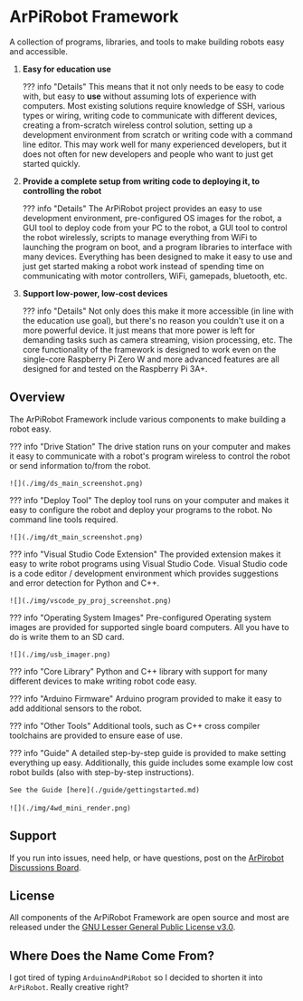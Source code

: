# ArPiRobot Framework

A collection of programs, libraries, and tools to make building robots easy and accessible.

1. **Easy for education use**

    ??? info "Details"
        This means that it not only needs to be easy to code with, but easy to **use** without assuming lots of experience with computers. Most existing solutions require knowledge of SSH, various types or wiring, writing code to communicate with different devices, creating a from-scratch wireless control solution, setting up a development environment from scratch or writing code with a command line editor. This may work well for many experienced developers, but it does not often for new developers and people who want to just get started quickly.

2. **Provide a complete setup from writing code to deploying it, to controlling the robot**

    ??? info "Details"
        The ArPiRobot project provides an easy to use development environment, pre-configured OS images for the robot, a GUI tool to deploy code from your PC to the robot, a GUI tool to control the robot wirelessly, scripts to manage everything from WiFi to launching the program on boot, and a program libraries to interface with many devices. Everything has been designed to make it easy to use and just get started making a robot work instead of spending time on communicating with motor controllers, WiFi, gamepads, bluetooth,  etc.

3. **Support low-power, low-cost devices**

    ??? info "Details"
        Not only does this make it more accessible (in line with the education use goal), but there's no reason you couldn't use it on a more powerful device. It just means that more power is left for demanding tasks such as camera streaming, vision processing, etc. The core functionality of the framework is designed to work even on the single-core Raspberry Pi Zero W and more advanced features are all designed for and tested on the Raspberry Pi 3A+.


## Overview

The ArPiRobot Framework include various components to make building a robot easy.

??? info "Drive Station"
    The drive station runs on your computer and makes it easy to communicate with a robot's program wireless to control the robot or send information to/from the robot.

    ![](./img/ds_main_screenshot.png)

??? info "Deploy Tool"
    The deploy tool runs on your computer and makes it easy to configure the robot and deploy your programs to the robot. No command line tools required.

    ![](./img/dt_main_screenshot.png)

??? info "Visual Studio Code Extension"
    The provided extension makes it easy to write robot programs using Visual Studio Code. Visual Studio code is a code editor / development environment which provides suggestions and error detection for Python and C++.

    ![](./img/vscode_py_proj_screenshot.png)

??? info "Operating System Images"
    Pre-configured Operating system images are provided for supported single board computers. All you have to do is write them to an SD card.

    ![](./img/usb_imager.png)

??? info "Core Library"
    Python and C++ library with support for many different devices to make writing robot code easy.

??? info "Arduino Firmware"
    Arduino program provided to make it easy to add additional sensors to the robot.

??? info "Other Tools"
    Additional tools, such as C++ cross compiler toolchains are provided to ensure ease of use.

??? info "Guide"
    A detailed step-by-step guide is provided to make setting everything up easy. Additionally, this guide includes some example low cost robot builds (also with step-by-step instructions).

    See the Guide [here](./guide/gettingstarted.md)

    ![](./img/4wd_mini_render.png)


## Support

If you run into issues, need help, or have questions, post on the [ArPirobot Discussions Board](https://github.com/orgs/ArPiRobot/discussions).

## License

All components of the ArPiRobot Framework are open source and most are released under the [GNU Lesser General Public License v3.0](https://www.gnu.org/licenses/lgpl-3.0.html).


## Where Does the Name Come From?

I got tired of typing `ArduinoAndPiRobot` so I decided to shorten it into `ArPiRobot`. Really creative right?
